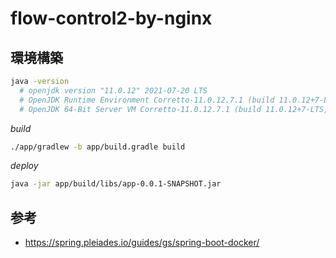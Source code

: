 # flow-control2-by-nginx

## 環境構築

```sh
java -version
  # openjdk version "11.0.12" 2021-07-20 LTS
  # OpenJDK Runtime Environment Corretto-11.0.12.7.1 (build 11.0.12+7-LTS)
  # OpenJDK 64-Bit Server VM Corretto-11.0.12.7.1 (build 11.0.12+7-LTS, mixed mode)
```

*build*

```sh
./app/gradlew -b app/build.gradle build
```

*deploy*

```sh
java -jar app/build/libs/app-0.0.1-SNAPSHOT.jar
```

## 参考

- https://spring.pleiades.io/guides/gs/spring-boot-docker/
